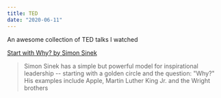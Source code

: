 ```yaml
---
title: TED
date: "2020-06-11"
---
```


An awesome collection of TED talks I watched

<!-- more -->

[Start with Why? by Simon Sinek](https://www.ted.com/talks/simon_sinek_how_great_leaders_inspire_action?referrer=playlist-the_10_most_popular_tedx_talks)
> Simon Sinek has a simple but powerful model for inspirational leadership -- starting with a golden circle and the question: "Why?" His examples include Apple, Martin Luther King Jr. and the Wright brothers



